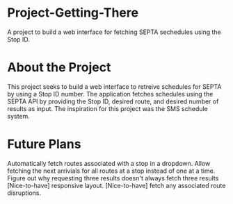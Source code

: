 Project-Getting-There
=====================
A project to build a web interface for fetching SEPTA sechedules using the Stop ID.

About the Project
=====================
This project seeks to build a web interface to retreive schedules for SEPTA by using a Stop ID number.
The application fetches schedules using the SEPTA API by providing the Stop ID, desired route, and desired number
of results as input.
The inspiration for this project was the SMS schedule system.

Future Plans
=====================
Automatically fetch routes associated with a stop in a dropdown.
Allow fetching the next arrivials for all routes at a stop instead of one at a time.
Figure out why requesting three results doesn't always fetch three results
[Nice-to-have] responsive layout.
[Nice-to-have] fetch any associated route disruptions.
